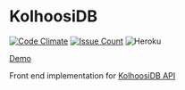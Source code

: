 # KolhoosiDB

[![Code Climate](https://codeclimate.com/github/ilarinie/kolhoosidb-react/badges/gpa.svg)](https://codeclimate.com/github/ilarinie/kolhoosidb-react)
[![Issue Count](https://codeclimate.com/github/ilarinie/kolhoosidb-react/badges/issue_count.svg)](https://codeclimate.com/github/ilarinie/kolhoosidb-react)
![Heroku](https://heroku-badge.herokuapp.com/?app=kolhoosidb&style=flat)

[Demo](https://kolhoosidb.herokuapp.com)

Front end implementation for [KolhoosiDB API](https://github.com/akuakuka/kolhoosidb)
